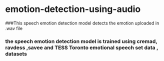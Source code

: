 # emotion-detection-using-audio

###This speech emotion detection model detects the emotion uploaded in .wav file
### the speech emotion detection model is trained using cremad, ravdess ,savee and TESS Toronto emotional speech set data , datasets
